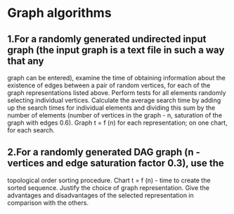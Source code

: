 # Graph algorithms
## 1.For a randomly generated undirected input graph (the input graph is a text file in such a way that any
graph can be entered), examine the time of obtaining information about the existence of edges
between a pair of random vertices, for each of the graph representations listed above. Perform tests
for all elements randomly selecting individual vertices. Calculate the average search time by adding
up the search times for individual elements and dividing this sum by the number of elements
(number of vertices in the graph - n, saturation of the graph with edges 0.6). Graph t = f (n) for each
representation; on one chart, for each search.

## 2.For a randomly generated DAG graph (n - vertices and edge saturation factor 0.3), use the
topological order sorting procedure. Chart t = f (n) - time to create the sorted sequence. Justify the
choice of graph representation. Give the advantages and disadvantages of the selected
representation in comparison with the others.
